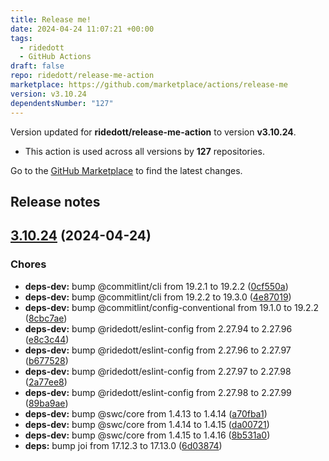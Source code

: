 ```yaml
---
title: Release me!
date: 2024-04-24 11:07:21 +00:00
tags:
  - ridedott
  - GitHub Actions
draft: false
repo: ridedott/release-me-action
marketplace: https://github.com/marketplace/actions/release-me
version: v3.10.24
dependentsNumber: "127"
---
```



Version updated for **ridedott/release-me-action** to version **v3.10.24**.
- This action is used across all versions by **127** repositories.

Go to the [GitHub Marketplace](https://github.com/marketplace/actions/release-me) to find the latest changes.

## Release notes

## [3.10.24](https://github.com/ridedott/release-me-action/compare/v3.10.23...v3.10.24) (2024-04-24)


### Chores

* **deps-dev:** bump @commitlint/cli from 19.2.1 to 19.2.2 ([0cf550a](https://github.com/ridedott/release-me-action/commit/0cf550a4210b3d3d79cd9ef09d317d44862e43d7))
* **deps-dev:** bump @commitlint/cli from 19.2.2 to 19.3.0 ([4e87019](https://github.com/ridedott/release-me-action/commit/4e87019102aa57a58138ea16ada7b0e1271152a1))
* **deps-dev:** bump @commitlint/config-conventional from 19.1.0 to 19.2.2 ([8cbc7ae](https://github.com/ridedott/release-me-action/commit/8cbc7aea049308faa3ea4a51d6cdc8813220fdec))
* **deps-dev:** bump @ridedott/eslint-config from 2.27.94 to 2.27.96 ([e8c3c44](https://github.com/ridedott/release-me-action/commit/e8c3c447f7689b2c6a342b9dfbe029d5506804c7))
* **deps-dev:** bump @ridedott/eslint-config from 2.27.96 to 2.27.97 ([b677528](https://github.com/ridedott/release-me-action/commit/b6775286c857c0e4da7931df6d3987909cec0dfb))
* **deps-dev:** bump @ridedott/eslint-config from 2.27.97 to 2.27.98 ([2a77ee8](https://github.com/ridedott/release-me-action/commit/2a77ee81fae87cc5252ba102e77c66cdd2503743))
* **deps-dev:** bump @ridedott/eslint-config from 2.27.98 to 2.27.99 ([89ba9ae](https://github.com/ridedott/release-me-action/commit/89ba9aeb38a18bf54fd6d052545d1f572e4240b2))
* **deps-dev:** bump @swc/core from 1.4.13 to 1.4.14 ([a70fba1](https://github.com/ridedott/release-me-action/commit/a70fba1a4c058e4cef55a98626a4fc8a0495c478))
* **deps-dev:** bump @swc/core from 1.4.14 to 1.4.15 ([da00721](https://github.com/ridedott/release-me-action/commit/da00721852159d77ec37009e266afd26b1d54213))
* **deps-dev:** bump @swc/core from 1.4.15 to 1.4.16 ([8b531a0](https://github.com/ridedott/release-me-action/commit/8b531a001420e5b7230ab07014315d17173c0c4e))
* **deps:** bump joi from 17.12.3 to 17.13.0 ([6d03874](https://github.com/ridedott/release-me-action/commit/6d03874ce1b77d382fe1215eeb35c7944c273a47))




